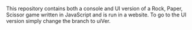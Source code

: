This repository contains both a console and UI version of a Rock, Paper, Scissor game written in JavaScript and is run in a website.
To go to the UI version simply change the branch to uiVer.